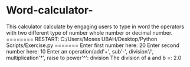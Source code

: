 # Word-calculator-
This calculator calculate by engaging users to type in word the operators with two different type of number whole number or decimal number.
======== RESTART: C:/Users/Moses UBAH/Desktop/Python Scripts/Exercise.py =======
Enter first number here: 20
Enter second number here: 10
Enter an operation(add'+', sub'-', division'/', multiplication'*', raise to power'^': division
The division of a and b =: 2.0

